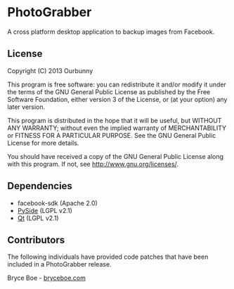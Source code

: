# PhotoGrabber
A cross platform desktop application to backup images from Facebook.

## License
Copyright (C) 2013 Ourbunny

This program is free software: you can redistribute it and/or modify
it under the terms of the GNU General Public License as published by
the Free Software Foundation, either version 3 of the License, or
(at your option) any later version.

This program is distributed in the hope that it will be useful,
but WITHOUT ANY WARRANTY; without even the implied warranty of
MERCHANTABILITY or FITNESS FOR A PARTICULAR PURPOSE.  See the
GNU General Public License for more details.

You should have received a copy of the GNU General Public License
along with this program.  If not, see <http://www.gnu.org/licenses/>.

## Dependencies

* facebook-sdk (Apache 2.0)
* [PySide](http://qt-project.org/wiki/Category:LanguageBindings::PySide) (LGPL v2.1) 
* [Qt](http://qt-project.org) (LGPL v2.1) 

## Contributors
The following individuals have provided code patches that have been included in
a PhotoGrabber release.

Bryce Boe - [bryceboe.com](http://bryceboe.com)